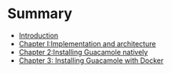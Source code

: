 # Summary

* [Introduction](README.md)
* [Chapter I:Implementation and architecture](chapter1.md)
* [Chapter 2:Installing Guacamole natively](chapter-2installing-guacamole-natively.md)
* [Chapter 3: Installing Guacamole with Docker](chapter-3-installing-guacamole-with-docker.md)

